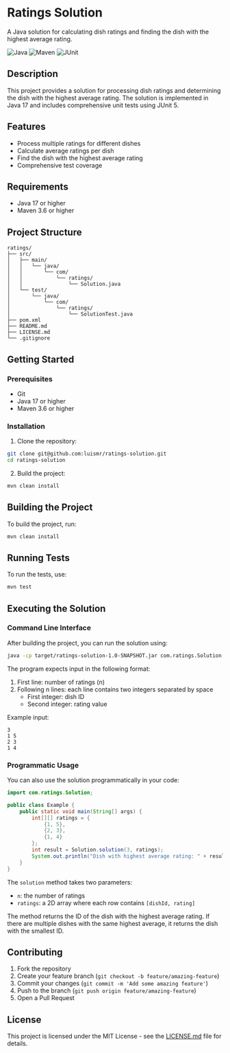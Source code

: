 # Ratings Solution

A Java solution for calculating dish ratings and finding the dish with the highest average rating.

![Java](https://img.shields.io/badge/Java-17-blue.svg)
![Maven](https://img.shields.io/badge/Maven-3.6+-blue.svg)
![JUnit](https://img.shields.io/badge/JUnit-5-blue.svg)

## Description

This project provides a solution for processing dish ratings and determining the dish with the highest average rating. The solution is implemented in Java 17 and includes comprehensive unit tests using JUnit 5.

## Features

- Process multiple ratings for different dishes
- Calculate average ratings per dish
- Find the dish with the highest average rating
- Comprehensive test coverage

## Requirements

- Java 17 or higher
- Maven 3.6 or higher

## Project Structure

```
ratings/
├── src/
│   ├── main/
│   │   └── java/
│   │       └── com/
│   │           └── ratings/
│   │               └── Solution.java
│   └── test/
│       └── java/
│           └── com/
│               └── ratings/
│                   └── SolutionTest.java
├── pom.xml
├── README.md
├── LICENSE.md
└── .gitignore
```

## Getting Started

### Prerequisites

- Git
- Java 17 or higher
- Maven 3.6 or higher

### Installation

1. Clone the repository:
```bash
git clone git@github.com:luismr/ratings-solution.git
cd ratings-solution
```

2. Build the project:
```bash
mvn clean install
```

## Building the Project

To build the project, run:

```bash
mvn clean install
```

## Running Tests

To run the tests, use:

```bash
mvn test
```

## Executing the Solution

### Command Line Interface

After building the project, you can run the solution using:

```bash
java -cp target/ratings-solution-1.0-SNAPSHOT.jar com.ratings.Solution
```

The program expects input in the following format:
1. First line: number of ratings (n)
2. Following n lines: each line contains two integers separated by space
   - First integer: dish ID
   - Second integer: rating value

Example input:
```
3
1 5
2 3
1 4
```

### Programmatic Usage

You can also use the solution programmatically in your code:

```java
import com.ratings.Solution;

public class Example {
    public static void main(String[] args) {
        int[][] ratings = {
            {1, 5},
            {2, 3},
            {1, 4}
        };
        int result = Solution.solution(3, ratings);
        System.out.println("Dish with highest average rating: " + result);
    }
}
```

The `solution` method takes two parameters:
- `n`: the number of ratings
- `ratings`: a 2D array where each row contains `[dishId, rating]`

The method returns the ID of the dish with the highest average rating. If there are multiple dishes with the same highest average, it returns the dish with the smallest ID.

## Contributing

1. Fork the repository
2. Create your feature branch (`git checkout -b feature/amazing-feature`)
3. Commit your changes (`git commit -m 'Add some amazing feature'`)
4. Push to the branch (`git push origin feature/amazing-feature`)
5. Open a Pull Request

## License

This project is licensed under the MIT License - see the [LICENSE.md](LICENSE.md) file for details. 